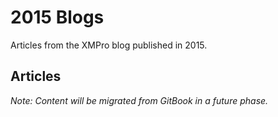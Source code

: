 # 2015 Blogs

Articles from the XMPro blog published in 2015.

## Articles

*Note: Content will be migrated from GitBook in a future phase.*
